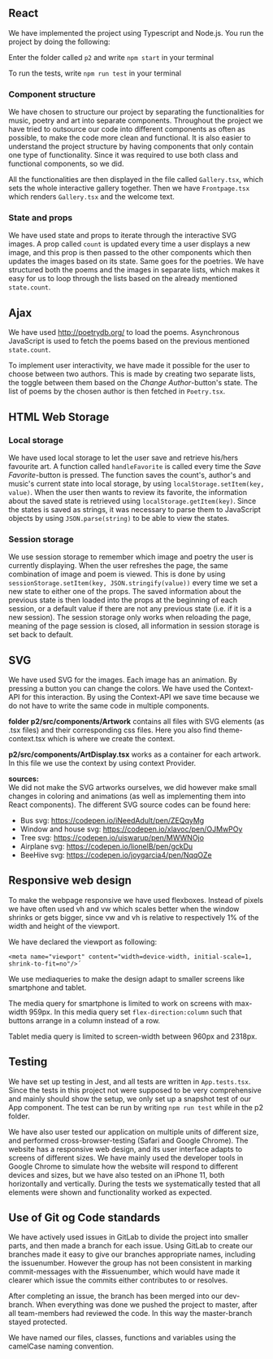 ## React
We have implemented the project using Typescript and Node.js. You run the project by doing the following: 

Enter the folder called `p2` and write `npm start` in your terminal

To run the tests, write `npm run test` in your terminal

### Component structure
We have chosen to structure our project by separating the functionalities for music, poetry and art into separate components. Throughout the project we have tried to outsource our code into different components as often as possible, to make the code more clean and functional. It is also easier to understand the project structure by having components that only contain one type of functionality. Since it was required to use both class and functional components, so we did.  

All the functionalities are then displayed in the file called `Gallery.tsx`, which sets the whole interactive gallery together. Then we have `Frontpage.tsx` which renders `Gallery.tsx` and the welcome text. 


### State and props
We have used state and props to iterate through the interactive SVG images. A prop called `count` is updated every time a user displays a new image, and this prop is then passed to the other components which then updates the images based on its state. Same goes for the poetries. We have structured both the poems and the images in separate lists, which makes it easy for us to loop through the lists based on the already mentioned `state.count`. 


## Ajax
We have used http://poetrydb.org/ to load the poems. Asynchronous JavaScript is used to fetch the poems based on the previous mentioned `state.count`. 

To implement user interactivity, we have made it possible for the user to choose between two authors. This is made by creating two separate lists, the toggle between them based on the *Change Author*-button's state. The list of poems by the chosen author is then fetched in `Poetry.tsx`. 

## HTML Web Storage
### Local storage
We have used local storage to let the user save and retrieve his/hers favourite art. A function called `handleFavorite` is called every time the *Save Favorite*-button is pressed. The function saves the count's, author's and music's current state into local storage, by using `localStorage.setItem(key, value)`. When the user then wants to review its favorite, the information about the saved state is retrieved using `localStorage.getItem(key)`. Since the states is saved as strings, it was necessary to parse them to JavaScript objects by using `JSON.parse(string)` to be able to view the states. 

### Session storage
We use session storage to remember which image and poetry the user is currently displaying. When the user refreshes the page, the same combination of image and poem is viewed. This is done by using `sessionStorage.setItem(key, JSON.stringify(value))` every time we set a new state to either one of the props. The saved information about the previous state is then loaded into the props at the beginning of each session, or a default value if there are not any previous state (i.e. if it is a new session). The session storage only works when reloading the page, meaning of the page session is closed, all information in session storage is set back to default. 


## SVG
We have used SVG for the images. Each image has an animation. By pressing a button you can change the colors. We have used the Context-API for this interaction. By using the Context-API we save time because we do not have to write the same code in multiple components. 

 **folder p2/src/components/Artwork** contains all files with SVG elements (as .tsx files) and their corresponding css files. Here you also find theme-context.tsx which is where we create the context. 
 
 **p2/src/components/ArtDisplay.tsx** works as a container for each artwork. In this file we use the context by using context Provider. 
 
 **sources:**  
We did not make the SVG artworks ourselves, we did however make small changes in coloring and animations (as well as implementing them into React components). The different SVG source codes can be found here:

- Bus svg: <https://codepen.io/iNeedAdult/pen/ZEQqyMg>
- Window and house svg: <https://codepen.io/xlavoc/pen/OJMwPOy>
- Tree svg: <https://codepen.io/uiswarup/pen/MWWNOjo>
- Airplane svg: <https://codepen.io/lionelB/pen/gckDu>
- BeeHive svg: <https://codepen.io/joygarcia4/pen/NqqOZe>


## Responsive web design
To make the webpage responsive we have used flexboxes. Instead of pixels we have often used vh and vw which scales better when the window shrinks or gets bigger, since vw and vh is relative to respectively 1% of the width and height of the viewport. 

We have declared the viewport as following: 
```
<meta name="viewport" content="width=device-width, initial-scale=1, shrink-to-fit=no"/>´
```
We use mediaqueries to make the design adapt to smaller screens like smartphone and tablet. 

The media query for smartphone is limited to work on screens with max-width 959px. In this media query set `flex-direction:column` such that buttons arrange in a column instead of a row. 

Tablet media query is limited to screen-width between 960px and 2318px. 


## Testing
We have set up testing in Jest, and all tests are written in `App.tests.tsx`. Since the tests in this project not were supposed to be very comprehensive and mainly should show the setup, we only set up a snapshot test of our App component. The test can be run by writing `npm run test` while in the p2 folder. 

We have also user tested our application on multiple units of different size, and performed cross-browser-testing (Safari and Google Chrome). The website has a responsive web design, and its user interface adapts to screens of different sizes. We have mainly used the developer tools in Google Chrome to simulate how the website will respond to different devices and sizes, but we have also tested on an iPhone 11, both horizontally and vertically. 
During the tests we systematically tested that all elements were shown and functionality worked as expected. 


## Use of Git og Code standards
We have actively used issues in GitLab to divide the project into smaller parts, and then made a branch for each issue. Using GitLab to create our branches made it easy to give our branches appropriate names, including the issuenumber. However the group has not been consistent in marking commit-messages with the #issuenumber, which would have made it clearer which issue the commits either contributes to or resolves.

After completing an issue, the branch has been merged into our dev-branch. When everything was done we pushed the project to master, after all team-members had reviewed the code. In this way the master-branch stayed protected. 

We have named our files, classes, functions and variables using the camelCase naming convention. 
